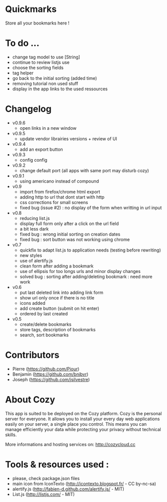 # Quickmarks

Store all your bookmarks here !

# To do ...

* change tag model to use [String]
* continue to review listjs use
* choose the sorting fields
* tag helper
* go back to the initial sorting (added time)
* removing tutorial non used stuff
* display in the app links to the used ressources

# Changelog

* v0.9.6
  * open links in a new window
* v0.9.5
  * update vendor librairies versions + review of UI
* v0.9.4
  * add an export button
* v0.9.3
  * config config
* v0.9.2
  * change default port (all apps with same port may disturb cozy)
* v0.9.1
  * using americano instead of compound
* v0.9
  * import from firefox/chrome html export
  * adding http to url that dont start with http
  * css corrections for small screens
  * fixed bug (issue #2) : no display of the form when writting in url input
* v0.8
  * reducing list.js
  * display full form only after a click on the url field
  * a bit less dark
  * fixed bug : wrong initial sorting on creation dates
  * fixed bug : sort button was not working using chrome
* v0.7
  * quickfix to adapt list.js to application needs (testing before rewriting)
  * new styles
  * use of alertify.js
  * clean form after adding a bookmark
  * use of ellipsis for too longs urls and minor display changes
  * solved bug : sorting after adding/deleting bookmark : need more work
* v0.6
  * put last deleted link into adding link form
  * show url only once if there is no title
  * icons added
  * add create button (submit on hit enter)
  * ordered by last created
* v0.5
  * create/delete bookmarks
  * store tags, description of bookmarks
  * search, sort bookmarks

# Contributors

* Pierre (https://github.com/Piour)
* Benjamin (https://github.com/bnjbvr)
* Joseph (https://github.com/jsilvestre)

# About Cozy

This app is suited to be deployed on the Cozy platform. Cozy is the personal
server for everyone. It allows you to install your every day web applications 
easily on your server, a single place you control. This means you can manage 
efficiently your data while protecting your privacy without technical skills.

More informations and hosting services on:
http://cozycloud.cc

# Tools & resources used :

* please, check package.json files
* main icon from IconTexto (http://icontexto.blogspot.fr/ - CC by-nc-sa)
* alertify.js (http://fabien-d.github.com/alertify.js/ - MIT)
* List.js (http://listjs.com/ - MIT)
